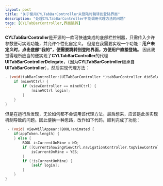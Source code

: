 ```yaml
---
layout: post
title: "关于使用CYLTabBarController未登陆时跳转到登陆界面"
description: "处理CYLTabBarController不能调用代理方法的问题"
tags: [CYLTabBarController,界面跳转]
---
```


**CYLTabBarController**是开源的一款可快速集成的底部栏控制器，只需传入少许参数便可实现功能，并允许个性化自定义。
但是在我需要实现一个功能：**用户未定义时，点击底部“我的”，便需要跳转到登陆界面，方便用户直接登陆。**
因此我觉得理所应当的便实现了**CYLTabBarController**的代理**UITabBarControllerDelegate**，（因为**CYLTabBarController**继承自**UITabBarController**），然后实现代理方法：

``` objectivec 
- (void)tabBarController:(UITabBarController *)tabBarController didSelectViewController:(UIViewController *)viewController {
    if (mineVCtrl) {
        if (viewController == mineVCtrl) {
            [mineVCtrl login];
        }
    }
}
```

但是在运行后发现，无论如何都不会调用该代理方法。最后想来，应该是此类实现机制导致的问题。因此便换一种思路，改作如下代码，顺利完成了功能：

``` objectivec
 - (void) viewWillAppear:(BOOL)animated {
    if(appToken.length) {
    } else {
        BOOL isCurrentOnMine = NO;
        if ([CurrentShowingViewCtrl.navigationController.topViewController isKindOfClass:[MineVCtrl class]]) {
            isCurrentOnMine = YES;
        }
        if (!isCurrentOnMine) {
            [self login];
        }
    }
}
```

